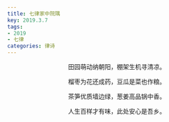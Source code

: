 ```yaml
---
title: 七律家中院隅
key: 2019.3.7
tags: 
- 2019
- 七律
categories: 律诗
---
```


<p align="center">田园萌动纳朝阳，棚架生机寻清凉。
</p>
<p align="center">榴枣为花还成药，豆瓜是菜也作粮。
</p>
<p align="center">茶笋优质墙边绿，葱姜高品锅中香。
</p>
<p align="center">人生百样才有味，此处安心是吾乡。
</p>
